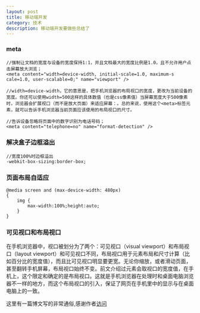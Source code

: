 ```yaml
---
layout: post
title: 移动端开发
category: 技术
description: 移动端开发要做些总结了
---
```


### meta

	//强制让文档的宽度与设备的宽度保持1:1，并且文档最大的宽度比例是1.0，且不允许用户点击屏幕放大浏览；
	<meta content="width=device-width, initial-scale=1.0, maximum-s	cale=1.0, user-scalable=0;" name="viewport" /> 
	
	//width=device-width，它的意思是，把手机浏览器的布局视口的宽度，更改为当前设备的宽度。你还可以使用width=500这样的具体数值（也是css像素值）当屏幕宽度大于500像素时，浏览器会扩展视口（而不是放大页面）来适应屏幕：。总的来说，使用这个<meta>标签元素，就可以告诉手机浏览器当前页面应该使用的布局视口的尺寸。
	
	//告诉设备忽略将页面中的数字识别为电话号码；
	<meta content="telephone=no" name="format-detection" />
	
### 解决盒子边框溢出

	//宽度100%时边框溢出
	-webkit-box-sizing:border-box;

### 页面布局自适应

	@media screen and (max-device-width: 480px) 
	{
		img	{
			max-width:100%;height:auto;
		}
	}

### 可见视口和布局视口

在手机浏览器中，视口被划分为了两个：可见视口（visual viewport）和布局视口（layout viewport）和可见视口不同，布局视口用于元素布局和尺寸计算（比如百分比的宽度值），而且比可见视口明显要更宽。无论你缩放，或者滑动页面，甚至翻转手机屏幕，布局视口始终不变。前文介绍过<html>元素会取视口的宽度值，在手机上，这个限定和确定<html>的是布局视口。这就是手机浏览器在处理时和桌面电脑浏览器不一样的地方，而这个布局视口的引入，保证了网页在手机里中的显示与在桌面电脑上的一致。

这里有一篇博文写的非常通俗,感谢作者[访问](http://acgtofe.com/posts/2013/05/pixel-and-viewport/)
	